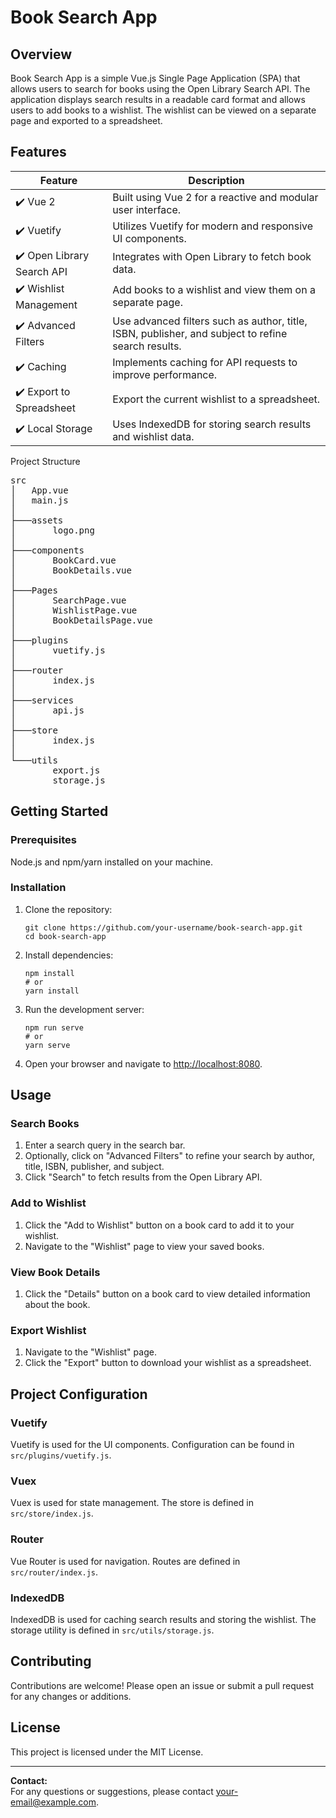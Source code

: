 Book Search App
===============

Overview
--------

Book Search App is a simple Vue.js Single Page Application (SPA) that allows users to search for books using the Open Library Search API. The application displays search results in a readable card format and allows users to add books to a wishlist. The wishlist can be viewed on a separate page and exported to a spreadsheet.

 Features
-----------

| Feature                         | Description                                                                         |
|---------------------------------|-------------------------------------------------------------------------------------|
| ✔️ Vue 2                        | Built using Vue 2 for a reactive and modular user interface.                         |
| ✔️ Vuetify                      | Utilizes Vuetify for modern and responsive UI components.                            |
| ✔️ Open Library Search API      | Integrates with Open Library to fetch book data.                                     |
| ✔️ Wishlist Management          | Add books to a wishlist and view them on a separate page.                            |
| ✔️ Advanced Filters             | Use advanced filters such as author, title, ISBN, publisher, and subject to refine search results. |
| ✔️ Caching                      | Implements caching for API requests to improve performance.                          |
| ✔️ Export to Spreadsheet        | Export the current wishlist to a spreadsheet.                                        |
| ✔️ Local Storage                | Uses IndexedDB for storing search results and wishlist data.                         |


Project Structure
<pre>
src
│   App.vue
│   main.js
│
├───assets
│       logo.png
│
├───components
│       BookCard.vue
│       BookDetails.vue
│
├───Pages
│       SearchPage.vue
│       WishlistPage.vue
│       BookDetailsPage.vue
│
├───plugins
│       vuetify.js
│
├───router
│       index.js
│
├───services
│       api.js
│
├───store
│       index.js
│
└───utils
        export.js
        storage.js
</pre>

Getting Started
---------------

### Prerequisites

Node.js and npm/yarn installed on your machine.

### Installation

1.  Clone the repository:

        git clone https://github.com/your-username/book-search-app.git
        cd book-search-app

2.  Install dependencies:

        npm install
        # or
        yarn install

3.  Run the development server:

        npm run serve
        # or
        yarn serve

4.  Open your browser and navigate to [http://localhost:8080](http://localhost:8080).

Usage
-----

### Search Books

1.  Enter a search query in the search bar.
2.  Optionally, click on "Advanced Filters" to refine your search by author, title, ISBN, publisher, and subject.
3.  Click "Search" to fetch results from the Open Library API.

### Add to Wishlist

1.  Click the "Add to Wishlist" button on a book card to add it to your wishlist.
2.  Navigate to the "Wishlist" page to view your saved books.

### View Book Details

1.  Click the "Details" button on a book card to view detailed information about the book.

### Export Wishlist

1.  Navigate to the "Wishlist" page.
2.  Click the "Export" button to download your wishlist as a spreadsheet.

Project Configuration
---------------------

### Vuetify

Vuetify is used for the UI components. Configuration can be found in `src/plugins/vuetify.js`.

### Vuex

Vuex is used for state management. The store is defined in `src/store/index.js`.

### Router

Vue Router is used for navigation. Routes are defined in `src/router/index.js`.

### IndexedDB

IndexedDB is used for caching search results and storing the wishlist. The storage utility is defined in `src/utils/storage.js`.

Contributing
------------

Contributions are welcome! Please open an issue or submit a pull request for any changes or additions.

License
-------

This project is licensed under the MIT License.

* * *

**Contact:**  
For any questions or suggestions, please contact [your-email@example.com](mailto:your-email@example.com).